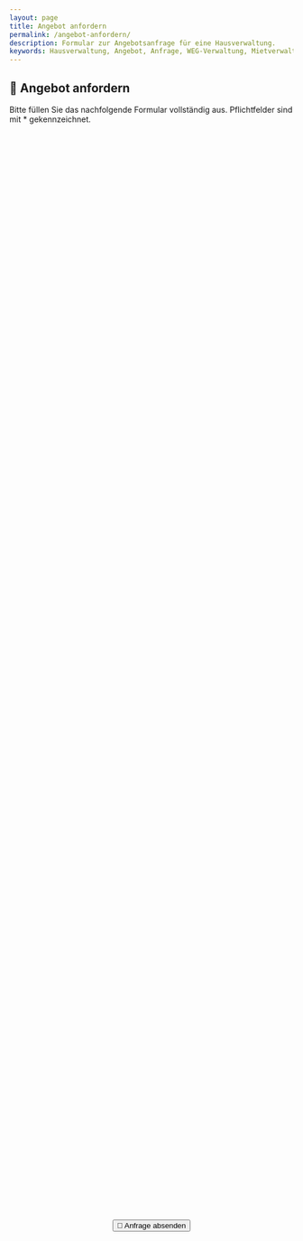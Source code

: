 ```yaml
---
layout: page
title: Angebot anfordern
permalink: /angebot-anfordern/
description: Formular zur Angebotsanfrage für eine Hausverwaltung.
keywords: Hausverwaltung, Angebot, Anfrage, WEG-Verwaltung, Mietverwaltung, Sondereigentum, Verwaltung Hannover
---
```

<style>
  .form-section {
    background: #f9f9f9;
    padding: 1.5rem;
    margin-bottom: 2rem;
    border-radius: 8px;
    animation: fadeIn 0.8s ease-in;
  }

  .form-grid {
    display: grid;
    grid-template-columns: repeat(auto-fit, minmax(200px, 1fr));
    gap: 1rem;
  }

  input[type="text"],
  input[type="number"],
  input[type="email"],
  textarea {
    background: #fff;
    border: 1px solid #ccc;
    border-radius: 5px;
    padding: 0.5rem;
    width: 100%;
    box-shadow: 0 1px 3px rgba(0,0,0,0.1);
    transition: border-color 0.3s, box-shadow 0.3s;
  }

  input[type="text"]:focus,
  input[type="number"]:focus,
  input[type="email"]:focus,
  textarea:focus {
    border-color: #0066cc;
    box-shadow: 0 0 5px rgba(0,102,204,0.3);
    outline: none;
  }

  .success-message {
    display: none;
    text-align: center;
    background: #e0ffe0;
    padding: 1rem;
    border: 1px solid #00aa00;
    border-radius: 8px;
    margin-top: 2rem;
    font-size: 1.2rem;
    color: #006600;
  }

  @keyframes fadeIn {
    from { opacity: 0; transform: translateY(20px); }
    to { opacity: 1; transform: translateY(0); }
  }
</style>

## 📝 Angebot anfordern

Bitte füllen Sie das nachfolgende Formular vollständig aus. Pflichtfelder sind mit * gekennzeichnet.

<div id="success" class="success-message">
  🎉 Vielen Dank für Ihre Anfrage! Wir melden uns schnellstmöglich bei Ihnen.
</div>

<form id="anfrageForm" action="angebot-senden.php" method="POST" style="max-width:700px; margin-top:2rem;">

  <!-- Verwaltungsobjekt -->
  <div class="form-section">
    <label>Anschrift des Verwaltungsobjekts*:</label><br>
    <input type="text" name="objekt" required style="margin-bottom:1rem;">

    <div class="form-grid">
      <div>
        <label>Anzahl der Wohneinheiten*:</label><br>
        <input type="number" name="whg" required>
      </div>
      <div>
        <label>Anzahl der Gewerbeeinheiten:</label><br>
        <input type="number" name="gewerbe">
      </div>
      <div>
        <label>Anzahl der Garagen/Stellplätze:</label><br>
        <input type="number" name="garagen">
      </div>
    </div>

    <div style="margin-top:1.5rem;">
      <label>Gewünschte Verwaltungsart*:</label><br>
      <div class="form-grid" style="margin-top:0.5rem;">
        <label><input type="radio" name="verwaltungsart" value="WEG-Verwaltung" required> WEG-Verwaltung</label>
        <label><input type="radio" name="verwaltungsart" value="Mietverwaltung"> Mietverwaltung</label>
        <label><input type="radio" name="verwaltungsart" value="Sondereigentumsverwaltung"> Sondereigentumsverwaltung</label>
      </div>
    </div>

    <div style="margin-top:1.5rem;">
      <label>Vertragsbeginn gewünscht zum:</label><br>
      <input type="text" name="vertragsbeginn">
    </div>
  </div>

  <!-- Kalkulation relevante Daten -->
  <div class="form-section">
    <h3>Für die Angebotskalkulation wichtige Daten:</h3>

    <div class="form-grid">
      <div>
        <label>Gibt es einen Hausmeister?</label><br>
        <label><input type="radio" name="hausmeister" value="Ja"> Ja</label>
        <label><input type="radio" name="hausmeister" value="Nein"> Nein</label>
      </div>

      <div>
        <label>Heizungsart:</label><br>
        <label><input type="radio" name="heizung" value="Zentralheizung"> Zentralheizung</label>
        <label><input type="radio" name="heizung" value="Etagenheizung"> Etagenheizung</label>
      </div>

      <div>
        <label>Bestehen erhebliche Zahlungsrückstände?</label><br>
        <label><input type="radio" name="rueckstaende" value="Ja"> Ja</label>
        <label><input type="radio" name="rueckstaende" value="Nein"> Nein</label>
      </div>

      <div>
        <label>Sind Rechtsstreitigkeiten anhängig?</label><br>
        <label><input type="radio" name="streitigkeiten" value="Ja"> Ja</label>
        <label><input type="radio" name="streitigkeiten" value="Nein"> Nein</label>
      </div>

      <div style="grid-column:1 / -1;">
        <label>Ich bin:</label><br>
        <div class="form-grid" style="margin-top:0.5rem;">
          <label><input type="radio" name="rolle" value="Beiratsvorsitzender"> Beiratsvorsitzender</label>
          <label><input type="radio" name="rolle" value="Beirat"> Beirat</label>
          <label><input type="radio" name="rolle" value="Eigentümer"> Eigentümer</label>
          <label><input type="radio" name="rolle" value="Allgemein interessiert"> Nur allgemein interessiert</label>
        </div>
      </div>
    </div>

    <label>Bemerkungen:</label><br>
    <textarea name="bemerkungen" rows="6"></textarea>
  </div>

  <!-- Kontaktdaten -->
  <div class="form-section">
    <h3>Wie können wir Sie erreichen?</h3>

    <label>Name, Vorname*:</label><br>
    <input type="text" name="name" required style="margin-bottom:1rem;">

    <label>E-Mail-Adresse*:</label><br>
    <input type="email" name="email" required style="margin-bottom:1rem;">

    <label>Telefon (optional):</label><br>
    <input type="text" name="telefon">

    <div style="margin-top:1rem;">
      <label>
        <input type="checkbox" name="datenschutz" value="akzeptiert" required>
        Ich habe die <a href="/datenschutzerklaerung/" target="_blank">Datenschutzerklärung</a> gelesen und akzeptiere diese.*
      </label>
    </div>
  </div>

  <!-- Absenden Button -->
  <div style="text-align: center; margin-top: 2rem;">
    <button type="submit" class="button-link">📄 Anfrage absenden</button>
  </div>
</form>

<script>
  document.getElementById('anfrageForm').addEventListener('submit', function(event) {
    event.preventDefault();
    document.getElementById('anfrageForm').style.display = 'none';
    document.getElementById('success').style.display = 'block';
  });
</script>


